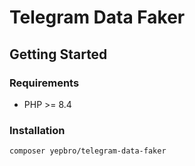 # Telegram Data Faker

## Getting Started

### Requirements

- PHP >= 8.4

### Installation

```shell
composer yepbro/telegram-data-faker
```